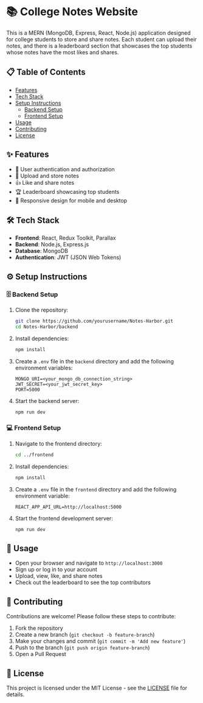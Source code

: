 # 📚 College Notes Website

This is a MERN (MongoDB, Express, React, Node.js) application designed for college students to store and share notes. Each student can upload their notes, and there is a leaderboard section that showcases the top students whose notes have the most likes and shares.

## 📋 Table of Contents

- [Features](#features)
- [Tech Stack](#tech-stack)
- [Setup Instructions](#setup-instructions)
  - [Backend Setup](#backend-setup)
  - [Frontend Setup](#frontend-setup)
- [Usage](#usage)
- [Contributing](#contributing)
- [License](#license)

## ✨ Features

- 🔐 User authentication and authorization
- 📝 Upload and store notes
- 👍 Like and share notes
- 🏆 Leaderboard showcasing top students
- 📱 Responsive design for mobile and desktop

## 🛠️ Tech Stack

- **Frontend**: React, Redux Toolkit, Parallax
- **Backend**: Node.js, Express.js
- **Database**: MongoDB
- **Authentication**: JWT (JSON Web Tokens)

## ⚙️ Setup Instructions

### 🗄️ Backend Setup

1. Clone the repository:
    ```bash
    git clone https://github.com/yourusername/Notes-Harbor.git
    cd Notes-Harbor/backend
    ```

2. Install dependencies:
    ```bash
    npm install
    ```

3. Create a `.env` file in the `backend` directory and add the following environment variables:
    ```env
    MONGO_URI=<your_mongo_db_connection_string>
    JWT_SECRET=<your_jwt_secret_key>
    PORT=5000
    ```

4. Start the backend server:
    ```bash
    npm run dev
    ```

### 💻 Frontend Setup

1. Navigate to the frontend directory:
    ```bash
    cd ../frontend
    ```

2. Install dependencies:
    ```bash
    npm install
    ```

3. Create a `.env` file in the `frontend` directory and add the following environment variable:
    ```env
    REACT_APP_API_URL=http://localhost:5000
    ```

4. Start the frontend development server:
    ```bash
    npm run dev
    ```

## 🚀 Usage

- Open your browser and navigate to `http://localhost:3000`
- Sign up or log in to your account
- Upload, view, like, and share notes
- Check out the leaderboard to see the top contributors

## 🤝 Contributing

Contributions are welcome! Please follow these steps to contribute:

1. Fork the repository
2. Create a new branch (`git checkout -b feature-branch`)
3. Make your changes and commit (`git commit -m 'Add new feature'`)
4. Push to the branch (`git push origin feature-branch`)
5. Open a Pull Request

## 📄 License

This project is licensed under the MIT License - see the [LICENSE](LICENSE) file for details.
